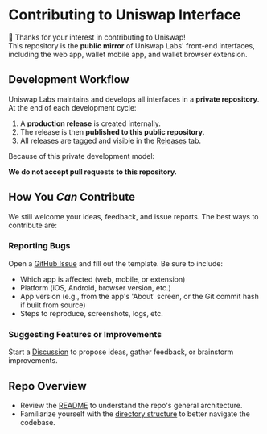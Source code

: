 # Contributing to Uniswap Interface

👋 Thanks for your interest in contributing to Uniswap!  
This repository is the **public mirror** of Uniswap Labs' front-end interfaces, including the web app, wallet mobile app, and wallet browser extension.

## Development Workflow

Uniswap Labs maintains and develops all interfaces in a **private repository**. At the end of each development cycle:

1. A **production release** is created internally.
2. The release is then **published to this public repository**.
3. All releases are tagged and visible in the [Releases](https://github.com/Uniswap/interface/releases) tab.

Because of this private development model:

**We do not accept pull requests to this repository.**

## How You *Can* Contribute

We still welcome your ideas, feedback, and issue reports. The best ways to contribute are:

### Reporting Bugs

Open a [GitHub Issue](https://github.com/Uniswap/interface/issues/new?template=bug_report.md) and fill out the template. Be sure to include:

- Which app is affected (web, mobile, or extension)
- Platform (iOS, Android, browser version, etc.)
- App version (e.g., from the app's 'About' screen, or the Git commit hash if built from source)
- Steps to reproduce, screenshots, logs, etc.

### Suggesting Features or Improvements

Start a [Discussion](https://github.com/Uniswap/interface/discussions) to propose ideas, gather feedback, or brainstorm improvements.

## Repo Overview

- Review the [README](README.md) to understand the repo's general architecture.
- Familiarize yourself with the [directory structure](README.md#directory-structure) to better navigate the codebase.

